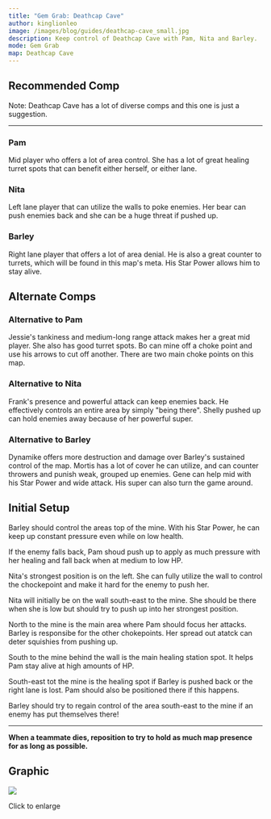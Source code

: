 ```yaml
---
title: "Gem Grab: Deathcap Cave"
author: kinglionleo
image: /images/blog/guides/deathcap-cave_small.jpg
description: Keep control of Deathcap Cave with Pam, Nita and Barley.
mode: Gem Grab
map: Deathcap Cave
---
```


Recommended Comp
---

Note: Deathcap Cave has a lot of diverse comps and this one is just a suggestion.

---

### Pam

<media-img path="/brawlers/pam/avatar" size="96" clazz="h-16 float-right p-2"></media-img>

Mid player who offers a lot of area control. She has a lot of great healing turret spots that can benefit either herself, or either lane.

### Nita

<media-img path="/brawlers/nita/avatar" size="96" clazz="h-16 float-right p-2"></media-img>

Left lane player that can utilize the walls to poke enemies. Her bear can push enemies back and she can be a huge threat if pushed up.

### Barley

<media-img path="/brawlers/barley/avatar" size="96" clazz="h-16 float-right p-2"></media-img>

Right lane player that offers a lot of area denial. He is also a great counter to turrets, which will be found in this map's meta. His Star Power allows him to stay alive.

Alternate Comps
---

### Alternative to Pam

<media-img path="/brawlers/jessie/avatar" size="60" clazz="h-10 float-right p-1"></media-img>

<media-img path="/brawlers/bo/avatar" size="60" clazz="h-10 float-right p-1"></media-img>

Jessie's tankiness and medium-long range attack makes her a great mid player. She also has good turret spots. Bo can mine off a choke point and use his arrows to cut off another. There are two main choke points on this map.

### Alternative to Nita

<media-img path="/brawlers/frank/avatar" size="60" clazz="h-10 float-right p-1"></media-img>

<media-img path="/brawlers/shelly/avatar" size="60" clazz="h-10 float-right p-1"></media-img>

Frank's presence and powerful attack can keep enemies back. He effectively controls an entire area by simply "being there". Shelly pushed up can hold enemies away because of her powerful super.

### Alternative to Barley

<media-img path="/brawlers/dynamike/avatar" size="60" clazz="h-10 float-right p-1"></media-img>

<media-img path="/brawlers/mortis/avatar" size="60" clazz="h-10 float-right p-1"></media-img>

<media-img path="/brawlers/gene/avatar" size="60" clazz="h-10 float-right p-1"></media-img>

Dynamike offers more destruction and damage over Barley's sustained control of the map. Mortis has a lot of cover he can utilize, and can counter throwers and punish weak, grouped up enemies. Gene can help mid with his Star Power and wide attack. His super can also turn the game around.

Initial Setup
---

Barley should control the areas top of the mine. With his Star Power, he can keep up constant pressure even while on low health.

If the enemy falls back, Pam shoud push up to apply as much pressure with her healing and fall back when at medium to low HP.

Nita's strongest position is on the left. She can fully utilize the wall to control the chockepoint and make it hard for the enemy to push her.

Nita will initially be on the wall south-east to the mine. She should be there when she is low but should try to push up into her strongest position.

North to the mine is the main area where Pam should focus her attacks. Barley is responsibe for the other chokepoints. Her spread out atatck can deter squishies from pushing up.

South to the mine behind the wall is the main healing station spot. It helps Pam stay alive at high amounts of HP.

South-east tot the mine is the healing spot if Barley is pushed back or the right lane is lost. Pam should also be positioned there if this happens.

Barley should try to regain control of the area south-east to the mine if an enemy has put themselves there!

---

**When a teammate dies, reposition to try to hold as much map presence for as long as possible.**

Graphic
---

<img class="lightbox" src="/images/blog/guides/deathcap-cave.jpg">

Click to enlarge
